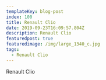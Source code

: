 ```yaml
---
templateKey: blog-post
index: 100
title: Renault Clio
date: 2019-09-23T16:09:57.804Z
description: Renault Clio
featuredpost: true
featuredimage: /img/large_1340_c.jpg
tags:
  - Renault Clio
---
```

Renault Clio
